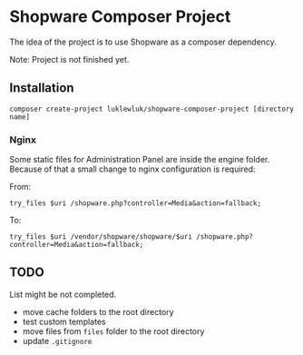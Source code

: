 # Shopware Composer Project

The idea of the project is to use Shopware as a composer dependency.

Note: Project is not finished yet.

## Installation
`composer create-project luklewluk/shopware-composer-project [directory name]`

### Nginx

Some static files for Administration Panel are inside the engine folder. Because of that a small change to nginx
configuration is required:

From:
```
try_files $uri /shopware.php?controller=Media&action=fallback;
```
To:
```
try_files $uri /vendor/shopware/shopware/$uri /shopware.php?controller=Media&action=fallback;
```

## TODO
List might be not completed.

- move cache folders to the root directory
- test custom templates
- move files from `files` folder to the root directory
- update `.gitignore`
